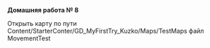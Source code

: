 **Домашняя работа № 8**

Открыть карту по пути Content/StarterConter/GD_MyFirstTry_Kuzko/Maps/TestMaps файл MovementTest
